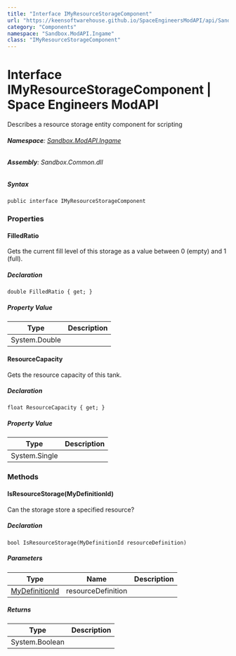 ```yaml
---
title: "Interface IMyResourceStorageComponent"
url: "https://keensoftwarehouse.github.io/SpaceEngineersModAPI/api/Sandbox.ModAPI.Ingame.IMyResourceStorageComponent.html"
category: "Components"
namespace: "Sandbox.ModAPI.Ingame"
class: "IMyResourceStorageComponent"
---
```


# Interface IMyResourceStorageComponent | Space Engineers ModAPI

Describes a resource storage entity component for scripting

###### **Namespace**: [Sandbox.ModAPI.Ingame](https://keensoftwarehouse.github.io/SpaceEngineersModAPI/api/Sandbox.ModAPI.Ingame.html)

###### **Assembly**: Sandbox.Common.dll

##### Syntax

```
public interface IMyResourceStorageComponent
```

### Properties

#### FilledRatio

Gets the current fill level of this storage as a value between 0 (empty) and 1 (full).

##### Declaration

```
double FilledRatio { get; }
```

##### Property Value

| Type | Description |
| --- | --- |
| System.Double |     |

#### ResourceCapacity

Gets the resource capacity of this tank.

##### Declaration

```
float ResourceCapacity { get; }
```

##### Property Value

| Type | Description |
| --- | --- |
| System.Single |     |

### Methods

#### IsResourceStorage(MyDefinitionId)

Can the storage store a specified resource?

##### Declaration

```
bool IsResourceStorage(MyDefinitionId resourceDefinition)
```

##### Parameters

| Type | Name | Description |
| --- | --- | --- |
| [MyDefinitionId](https://keensoftwarehouse.github.io/SpaceEngineersModAPI/api/VRage.Game.MyDefinitionId.html) | resourceDefinition |     |

##### Returns

| Type | Description |
| --- | --- |
| System.Boolean |     |